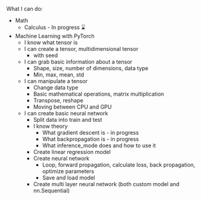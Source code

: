 What I can do:

- Math
  - Calculus - In progress ⌛
- Machine Learning with PyTorch
  - I know what tensor is
  - I can create a tensor, multidimensional tensor
    - with seed
  - I can grab basic information about a tensor
    - Shape, size, number of dimensions, data type
    - Min, max, mean, std
  - I can manipulate a tensor
    - Change data type
    - Basic mathematical operations, matrix multiplication
    - Transpose, reshape
    - Moving between CPU and GPU
  - I can create basic neural network
    - Split data into train and test
    - I know theory
      - What gradient descent is - in progress
      - What backpropagation is - in progress
      - What inference_mode does and how to use it
    - Create linear regression model
    - Create neural network
      - Loop, forward propagation, calculate loss, back propagation, optimize parameters
      - Save and load model
    - Create multi layer neural network (both custom model and nn.Sequential)
